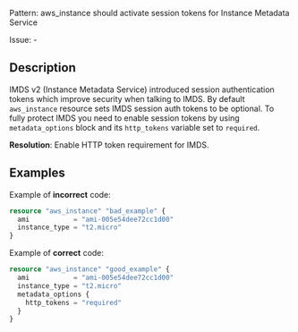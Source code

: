 Pattern: aws_instance should activate session tokens for Instance Metadata Service

Issue: -

## Description

IMDS v2 (Instance Metadata Service) introduced session authentication tokens which improve security when talking to IMDS.
By default `aws_instance` resource sets IMDS session auth tokens to be optional. 
To fully protect IMDS you need to enable session tokens by using `metadata_options` block and its `http_tokens` variable set to `required`.

**Resolution**: Enable HTTP token requirement for IMDS.

## Examples

Example of **incorrect** code:

```terraform
resource "aws_instance" "bad_example" {
  ami           = "ami-005e54dee72cc1d00"
  instance_type = "t2.micro"
}
```

Example of **correct** code:

```terraform
resource "aws_instance" "good_example" {
  ami           = "ami-005e54dee72cc1d00"
  instance_type = "t2.micro"
  metadata_options {
	http_tokens = "required"
  }	
}
```